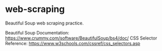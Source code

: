 # web-scraping

Beautiful Soup web scraping practice.


Beautiful Soup Documentation: https://www.crummy.com/software/BeautifulSoup/bs4/doc/
CSS Selector Reference: https://www.w3schools.com/cssref/css_selectors.asp
